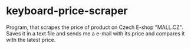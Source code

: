 # keyboard-price-scraper
Program, that scrapes the price of product on Czech E-shop "MALL.CZ". Saves it in a text file and sends me a e-mail with its price and compares it with the latest price.
